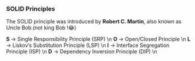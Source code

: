 ### SOLID Principles

The SOLID principle was introduced by <b>Robert C. Martin</b>, also known as Uncle Bob.(not king Bob !😂)

<b>S</b> -> Single Responsibility Principle (SRP) \n
<b>O</b> -> Open/Closed Principle \n
<b>L</b> -> Liskov’s Substitution Principle (LSP) \n
<b>I</b> -> Interface Segregation Principle (ISP) \n
<b>D</b> -> Dependency Inversion Principle (DIP) \n
